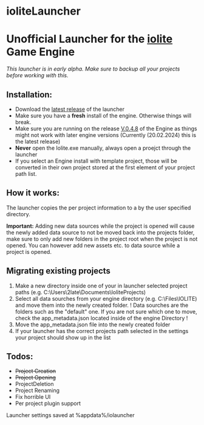 # ioliteLauncher
# Unofficial Launcher for the [iolite](https://iolite-engine.com/) Game Engine

*This launcher is in early alpha. Make sure to backup all your projects before working with this.*

## Installation:
- Download the [latest release](https://github.com/2latemc/ioliteLauncher/releases/latest) of the launcher
- Make sure you have a **fresh** install of the engine. Otherwise things will break.
- Make sure you are running on the release [V.0.4.8](https://media.missing-deadlines.com/iolite/builds/release/iolite-v0.4.8.exe) of the Engine as things might not work with later engine versions (Currently (20.02.2024) this is the latest release)
- **Never** open the Iolite.exe manually, always open a proejct through the launcher
- If you select an Engine install with template project, those will be converted in their own project stored at the first element of your project path list.

## How it works:
The launcher copies the per project information to a by the user specified directory.

**Important:** Adding new data sources while the project is opened will cause the newly added data source to not be moved back into the projects folder, make sure to only add new folders in the project root when the project is not opened. You can however add new assets etc. to data source while a project is opened.

## Migrating existing projects
1. Make a new directory inside one of your in launcher selected project paths (e.g. C:\Users\2late\Documents\IoliteProjects)
2. Select all data sourches from your engine directory (e.g. C:\Files\IOLITE) and move them into the newly created folder.
! Data sourches are the folders such as the "default" one. If you are not sure which one to move, check the app_metadata.json located inside of the engine Directory !
3. Move the app_metadata.json file into the newly created folder
4. If your launcher has the correct projects path selected in the settings your project should show up in the list

## Todos:
- ~~Project Creation~~
- ~~Project Opening~~
- ProjectDeletion
- Project Renaming
- Fix horrible UI
- Per project plugin support

Launcher settings saved at %appdata%/iolauncher
